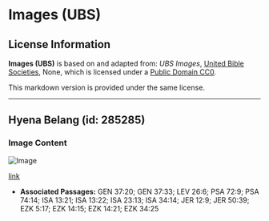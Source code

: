 # Images (UBS)

## License Information

**Images (UBS)** is based on and adapted from: _UBS Images_, [United Bible Societies](https://unitedbiblesocieties.org/), None, which is licensed under a [Public Domain CC0](https://creativecommons.org/public-domain/cc0/).

This markdown version is provided under the same license.



--------------------------------

## Hyena Belang (id: 285285)

### Image Content

![Image](https://cdn.aquifer.bible/aquifer-content/resources/Media/WEB-0308_striped_hyena.jpg)

[link](https://cdn.aquifer.bible/aquifer-content/resources/Media/WEB-0308_striped_hyena.jpg)

* **Associated Passages:** GEN 37:20; GEN 37:33; LEV 26:6; PSA 72:9; PSA 74:14; ISA 13:21; ISA 13:22; ISA 23:13; ISA 34:14; JER 12:9; JER 50:39; EZK 5:17; EZK 14:15; EZK 14:21; EZK 34:25

